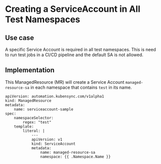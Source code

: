 # Creating a ServiceAccount in All Test Namespaces

## Use case

A specific Service Account is required in all test namespaces. This is need to run test jobs in a CI/CD pipeline and the default SA is not allowed.

## Implementation

This ManagedResource (MR) will create a Service Account `managed-resource-sa` in each namespace that contains `test` in its name.

``` { .yaml }
apiVersion: automation.kubensync.com/v1alpha1
kind: ManagedResource
metadata:
    name: serviceaccount-sample
spec:
    namespaceSelector:
        regex: "test"
    template:
        literal: |
            ---
            apiVersion: v1
            kind: ServiceAccount
            metadata:
                name: managed-resource-sa
                namespace: {{ .Namespace.Name }}
```
